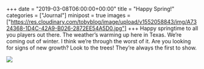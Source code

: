 +++
date = "2019-03-08T06:00:00+00:00"
title = "Happy Spring!"
categories = ["Journal"]
minipost = true
images = ["https://res.cloudinary.com/tobyblog/image/upload/v1552058843/img/A7324368-1D4C-42A9-B026-2872EE54A5D0.jpg"]
+++
Happy springtime to all you players out there. The weather’s warming up here in Texas. We’re coming out of winter. I think we’re through the worst of it. Are you looking for signs of new growth? Look to the trees! They’re always the first to show. 

![](https://res.cloudinary.com/tobyblog/image/upload/v1552058843/img/A7324368-1D4C-42A9-B026-2872EE54A5D0.jpg)

